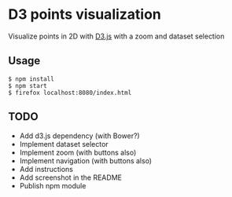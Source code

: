 D3 points visualization
=======================

Visualize points in 2D with [D3.js](http://d3js.org/) with a zoom and dataset selection

Usage
-----

```
$ npm install
$ npm start
$ firefox localhost:8080/index.html
```

TODO
----

* Add d3.js dependency (with Bower?)
* Implement dataset selector
* Implement zoom (with buttons also)
* Implement navigation (with buttons also)
* Add instructions
* Add screenshot in the README
* Publish npm module

